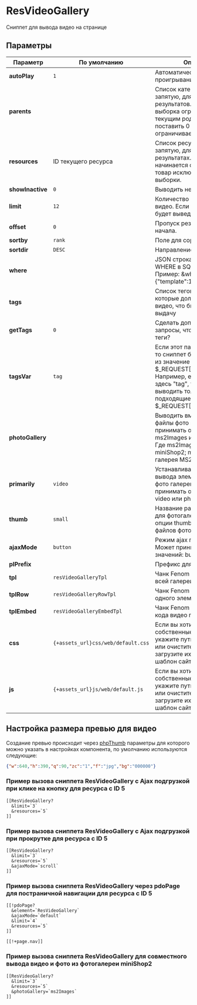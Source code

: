 # ResVideoGallery

Сниппет для вывода видео на странице

## Параметры

| Параметр         | По умолчанию                       | Описание                                                                                                                                                                                                             |
| ---------------- | ---------------------------------- | -------------------------------------------------------------------------------------------------------------------------------------------------------------------------------------------------------------------- |
| **autoPlay**     | `1`                                | Автоматически запускать проигрывание видео                                                                                                                                                                           |
| **parents**      |                                    | Список категорий, через запятую, для поиска результатов. По умолчанию выборка ограничена текущим родителем. Если поставить 0 - выборка не ограничивается.                                                            |
| **resources**    | ID текущего ресурса                | Список ресурсов, через запятую, для вывода в результатах. Если id товара начинается с минуса, этот товар исключается из выборки.                                                                                     |
| **showInactive** | `0`                                | Выводить  неактивное видео.                                                                                                                                                                                          |
| **limit**        | `12`                               | Количество выводимого видео. Если указать 0 то будет выведено все видео                                                                                                                                              |
| **offset**       | `0`                                | Пропуск результатов от начала.                                                                                                                                                                                       |
| **sortby**       | `rank`                             | Поле для сортировки                                                                                                                                                                                                  |
| **sortdir**      | `DESC`                             | Направление сортировки                                                                                                                                                                                               |
| **where**        |                                    | JSON строка для условия WHERE в SQL запросе. Пример: &where={"template":15} (без TV)                                                                                                                                 |
| **tags**         |                                    | Список тегов, через запятую, которые должны быть в видео, что бы оно попало в выдачу                                                                                                                                 |
| **getTags**      | `0`                                | Сделать дополнительные запросы, чтобы получить теги?                                                                                                                                                                 |
| **tagsVar**      | `tag`                              | Если этот параметр не пуст, то сниппет будет принимать из значение "tags" в $_REQUEST["указанноеимя"]. Например, если вы укажите здесь "tag", то сниппет будет выводить только файлы, подходящие в $_REQUEST["tag"]. |
| **photoGallery** |                                    | Выводить вместе с видео файлы фото галереи. Может принимать одно из значений: ms2Images или ms2Gallery.   Где ms2Images - галерея miniShop2; ms2Gallery  галерея MS2Gallery                                          |
| **primarily**    | `video`                            | Устанавливает приоритет вывода элементов видео и фото галереи. Может принимать одно из значений: video или photo.                                                                                                    |
| **thumb**        | `small`                            | Название размера превью для фотогалереи. Берется из опции thumbnails источника файлов фотогалереи.                                                                                                                   |
| **ajaxMode**     | `button`                           | Режим ajax пагинации. Может принимать одно из значений: button или scroll.                                                                                                                                           |
| **plPrefix**     |                                    | Префикс для плейсхолдеров.                                                                                                                                                                                           |
| **tpl**          | `resVideoGalleryTpl`               | Чанк Fenom для оформления всей галереи.                                                                                                                                                                              |
| **tplRow**       | `resVideoGalleryRowTpl`            | Чанк Fenom оформления одного элемента галереи.                                                                                                                                                                       |
| **tplEmbed**     | `resVideoGalleryEmbedTpl`          | Чанк Fenom оформления кода видео плеера                                                                                                                                                                              |
| **css**          | `{+assets_url}css/web/default.css` | Если вы хотите использовать собственные стили - укажите путь к ним здесь, или очистите параметр и загрузите их вручную через шаблон сайта.                                                                           |
| **js**           | `{+assets_url}js/web/default.js`   | Если вы хотите использовать собственные скрипты - укажите путь к ним здесь, или очистите параметр и загрузите их вручную через шаблон сайта.                                                                         |

## Настройка  размера превью  для видео

Создание превью происходит через [phpThumb][1] параметры для которого можно указать в настройках компонента, по умолчанию используются следующие:

```json
{"w":640,"h":390,"q":90,"zc":"1","f":"jpg","bg":"000000"}
```

### Пример вызова сниппета ResVideoGallery с Ajax подгрузкой при клике на кнопку для ресурса с ID 5

```modx
[[ResVideoGallery?
  &limit=`3`
  &resources=`5`
]]
```

### Пример вызова сниппета ResVideoGallery с Ajax подгрузкой  при прокрутке для ресурса с ID 5

```modx
[[ResVideoGallery?
  &limit=`3`
  &resources=`5`
  &ajaxMode=`scroll`
]]
```

### Пример вызова сниппета ResVideoGallery через pdoPage для постраничной навигации для ресурса с ID 5

```modx
[[!pdoPage?
  &element=`ResVideoGallery`
  &ajaxMode=`default`
  &limit=`4`
  &resources=`5`
]]

[[!+page.nav]]
```

### Пример вызова сниппета ResVideoGallery для совместного вывода видео и фото из фотогалереи miniShop2

```modx
[[ResVideoGallery?
  &limit=`3`
  &resources=`5`
  &photoGallery=`ms2Images`
]]
```

[1]: http://phpthumb.sourceforge.net/demo/demo/phpThumb.demo.demo.php
